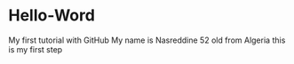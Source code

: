# Hello-Word
My first tutorial with GitHub
My name is Nasreddine 52 old from Algeria
this is my first step
